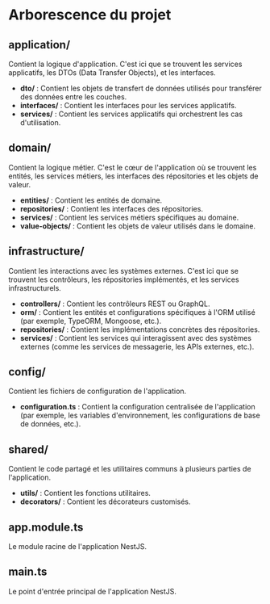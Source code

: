 # Arborescence du projet

## application/
Contient la logique d'application. C'est ici que se trouvent les services applicatifs, les DTOs (Data Transfer Objects), et les interfaces.

- **dto/** : Contient les objets de transfert de données utilisés pour transférer des données entre les couches.
- **interfaces/** : Contient les interfaces pour les services applicatifs.
- **services/** : Contient les services applicatifs qui orchestrent les cas d'utilisation.

## domain/
Contient la logique métier. C'est le cœur de l'application où se trouvent les entités, les services métiers, les interfaces des répositories et les objets de valeur.

- **entities/** : Contient les entités de domaine.
- **repositories/** : Contient les interfaces des répositories.
- **services/** : Contient les services métiers spécifiques au domaine.
- **value-objects/** : Contient les objets de valeur utilisés dans le domaine.

## infrastructure/
Contient les interactions avec les systèmes externes. C'est ici que se trouvent les contrôleurs, les répositories implémentés, et les services infrastructurels.

- **controllers/** : Contient les contrôleurs REST ou GraphQL.
- **orm/** : Contient les entités et configurations spécifiques à l'ORM utilisé (par exemple, TypeORM, Mongoose, etc.).
- **repositories/** : Contient les implémentations concrètes des répositories.
- **services/** : Contient les services qui interagissent avec des systèmes externes (comme les services de messagerie, les APIs externes, etc.).

## config/
Contient les fichiers de configuration de l'application.

- **configuration.ts** : Contient la configuration centralisée de l'application (par exemple, les variables d'environnement, les configurations de base de données, etc.).

## shared/
Contient le code partagé et les utilitaires communs à plusieurs parties de l'application.

- **utils/** : Contient les fonctions utilitaires.
- **decorators/** : Contient les décorateurs customisés.

## app.module.ts
Le module racine de l'application NestJS.

## main.ts
Le point d'entrée principal de l'application NestJS.
